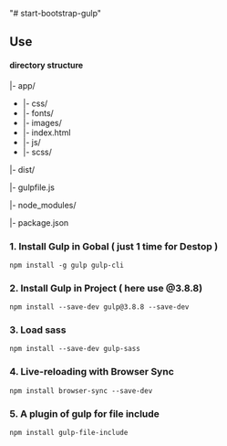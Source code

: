 "# start-bootstrap-gulp" 

## **Use**
#### directory structure
|- app/
* |- css/
* |- fonts/
* |- images/ 
* |- index.html
* |- js/ 
* |- scss/

|- dist/

|- gulpfile.js

|- node_modules/

|- package.json

### 1. Install Gulp in Gobal ( just 1 time for Destop )
`npm install -g gulp gulp-cli`

### 2. Install Gulp in Project ( here use @3.8.8)
`npm install --save-dev gulp@3.8.8 --save-dev`

### 3. Load sass 
`npm install --save-dev gulp-sass`

### 4. Live-reloading with Browser Sync
`npm install browser-sync --save-dev`

### 5. A plugin of gulp for file include
`npm install gulp-file-include`



